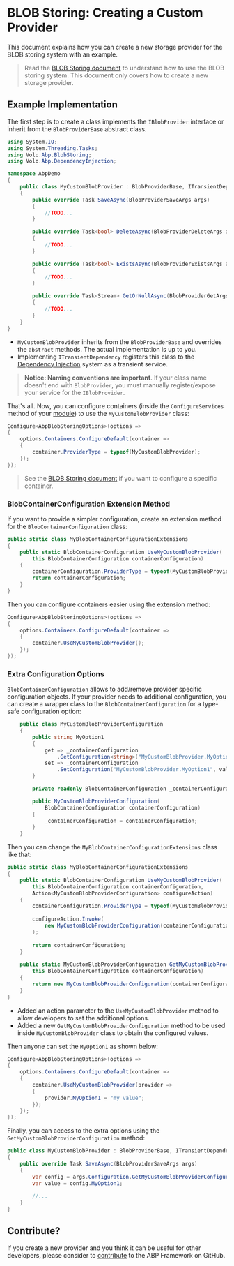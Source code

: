 # BLOB Storing: Creating a Custom Provider

This document explains how you can create a new storage provider for the BLOB storing system with an example.

> Read the [BLOB Storing document](Blob-Storing.md) to understand how to use the BLOB storing system. This document only covers how to create a new storage provider.

## Example Implementation

The first step is to create a class implements the `IBlobProvider` interface or inherit from the `BlobProviderBase` abstract class.

````csharp
using System.IO;
using System.Threading.Tasks;
using Volo.Abp.BlobStoring;
using Volo.Abp.DependencyInjection;

namespace AbpDemo
{
    public class MyCustomBlobProvider : BlobProviderBase, ITransientDependency
    {
        public override Task SaveAsync(BlobProviderSaveArgs args)
        {
            //TODO...
        }

        public override Task<bool> DeleteAsync(BlobProviderDeleteArgs args)
        {
            //TODO...
        }

        public override Task<bool> ExistsAsync(BlobProviderExistsArgs args)
        {
            //TODO...
        }

        public override Task<Stream> GetOrNullAsync(BlobProviderGetArgs args)
        {
            //TODO...
        }
    }
}
````

* `MyCustomBlobProvider` inherits from the `BlobProviderBase` and overrides the `abstract` methods. The actual implementation is up to you.
* Implementing `ITransientDependency` registers this class to the [Dependency Injection](Dependency-Injection.md) system as a transient service.

> **Notice: Naming conventions are important**. If your class name doesn't end with `BlobProvider`, you must manually register/expose your service for the `IBlobProvider`.

That's all. Now, you can configure containers (inside the `ConfigureServices` method of your [module](Module-Development-Basics.md)) to use the `MyCustomBlobProvider` class:

````csharp
Configure<AbpBlobStoringOptions>(options =>
{
    options.Containers.ConfigureDefault(container =>
    {
        container.ProviderType = typeof(MyCustomBlobProvider);
    });
});
````

> See the [BLOB Storing document](Blob-Storing.md) if you want to configure a specific container.

### BlobContainerConfiguration Extension Method

If you want to provide a simpler configuration, create an extension method for the `BlobContainerConfiguration` class:

````csharp
public static class MyBlobContainerConfigurationExtensions
{
    public static BlobContainerConfiguration UseMyCustomBlobProvider(
        this BlobContainerConfiguration containerConfiguration)
    {
        containerConfiguration.ProviderType = typeof(MyCustomBlobProvider);
        return containerConfiguration;
    }
}
````

Then you can configure containers easier using the extension method:

````csharp
Configure<AbpBlobStoringOptions>(options =>
{
    options.Containers.ConfigureDefault(container =>
    {
        container.UseMyCustomBlobProvider();
    });
});
````

### Extra Configuration Options

`BlobContainerConfiguration` allows to add/remove provider specific configuration objects. If your provider needs to additional configuration, you can create a wrapper class to the `BlobContainerConfiguration` for a type-safe configuration option:

````csharp
    public class MyCustomBlobProviderConfiguration
    {
        public string MyOption1
        {
            get => _containerConfiguration
                .GetConfiguration<string>("MyCustomBlobProvider.MyOption1");
            set => _containerConfiguration
                .SetConfiguration("MyCustomBlobProvider.MyOption1", value);
        }

        private readonly BlobContainerConfiguration _containerConfiguration;

        public MyCustomBlobProviderConfiguration(
            BlobContainerConfiguration containerConfiguration)
        {
            _containerConfiguration = containerConfiguration;
        }
    }
````

Then you can change the `MyBlobContainerConfigurationExtensions` class like that:

````csharp
public static class MyBlobContainerConfigurationExtensions
{
    public static BlobContainerConfiguration UseMyCustomBlobProvider(
        this BlobContainerConfiguration containerConfiguration,
        Action<MyCustomBlobProviderConfiguration> configureAction)
    {
        containerConfiguration.ProviderType = typeof(MyCustomBlobProvider);
        
        configureAction.Invoke(
            new MyCustomBlobProviderConfiguration(containerConfiguration)
        );
        
        return containerConfiguration;
    }
    
    public static MyCustomBlobProviderConfiguration GetMyCustomBlobProviderConfiguration(
        this BlobContainerConfiguration containerConfiguration)
    {
        return new MyCustomBlobProviderConfiguration(containerConfiguration);
    }
}
````

* Added an action parameter to the `UseMyCustomBlobProvider` method to allow developers to set the additional options.
* Added a new `GetMyCustomBlobProviderConfiguration` method to be used inside `MyCustomBlobProvider` class to obtain the configured values.

Then anyone can set the `MyOption1` as shown below:

````csharp
Configure<AbpBlobStoringOptions>(options =>
{
    options.Containers.ConfigureDefault(container =>
    {
        container.UseMyCustomBlobProvider(provider =>
        {
            provider.MyOption1 = "my value";
        });
    });
});
````

Finally, you can access to the extra options using the `GetMyCustomBlobProviderConfiguration` method:

````csharp
public class MyCustomBlobProvider : BlobProviderBase, ITransientDependency
{
    public override Task SaveAsync(BlobProviderSaveArgs args)
    {
        var config = args.Configuration.GetMyCustomBlobProviderConfiguration();
        var value = config.MyOption1;
        
        //...
    }
}
````

## Contribute?

If you create a new provider and you think it can be useful for other developers, please consider to [contribute](Contribution/Index.md) to the ABP Framework on GitHub.